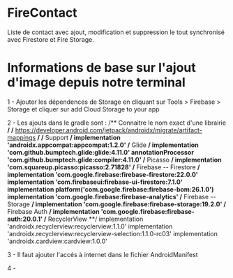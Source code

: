 # FireContact
Liste de contact avec ajout, modification et suppression le tout synchronisé avec Firestore et Fire Storage.

# Informations de base sur l'ajout d'image depuis notre terminal

1 - Ajouter les dépendences de Storage en cliquant sur Tools > Firebase > Storage et cliquer sur add Cloud Storage to your app

2 - Les ajouts dans le gradle sont : 
        /** Connaitre le nom exact d'une librairie **/
        /** https://developer.android.com/jetpack/androidx/migrate/artifact-mappings **/
        /** Support **/
        implementation 'androidx.appcompat:appcompat:1.2.0'
        /** Glide **/
        implementation 'com.github.bumptech.glide:glide:4.11.0'
        annotationProcessor 'com.github.bumptech.glide:compiler:4.11.0'
        /** Picasso **/
        implementation 'com.squareup.picasso:picasso:2.71828'
        /** Firebase -- Firestore **/
        implementation 'com.google.firebase:firebase-firestore:22.0.0'
        implementation 'com.firebaseui:firebase-ui-firestore:7.1.0'
        implementation platform('com.google.firebase:firebase-bom:26.1.0')
        implementation 'com.google.firebase:firebase-analytics'
        /** Firebase -- Storage **/
        implementation 'com.google.firebase:firebase-storage:19.2.0'
        /** Firebase Auth **/
        implementation 'com.google.firebase:firebase-auth:20.0.1'
        /** RecyclerView **/
        implementation 'androidx.recyclerview:recyclerview:1.1.0'
        implementation 'androidx.recyclerview:recyclerview-selection:1.1.0-rc03'
        implementation 'androidx.cardview:cardview:1.0.0'
        
3 - Il faut ajouter l'accés à internet dans le fichier AndroidManifest
    <uses-permission android:name="android.permission.INTERNET"/>

4 - 

